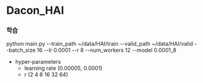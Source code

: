 # Dacon_HAI

### 학습
python main.py --train_path ~/data/HAI/train --valid_path ~/data/HAI/valid --batch_size 16 --lr 0.0001 --r 8 --num_workers 12 --model 0.0001_8
- hyper-parameters
  - learning rate (0.00005, 0.0001)
  - r (2 4 8 16 32 64)
